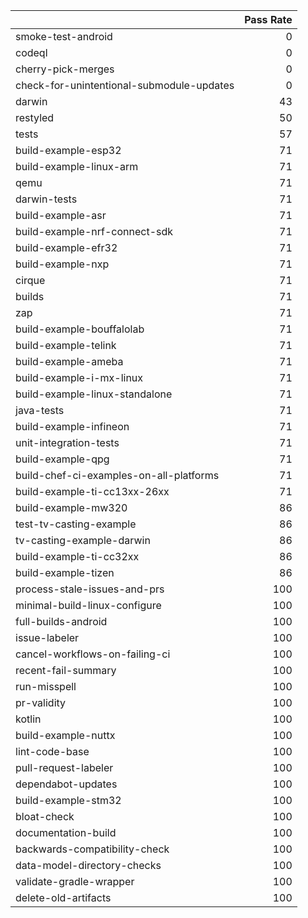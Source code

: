 |                                           |   Pass Rate |
|:------------------------------------------|------------:|
| smoke-test-android                        |           0 |
| codeql                                    |           0 |
| cherry-pick-merges                        |           0 |
| check-for-unintentional-submodule-updates |           0 |
| darwin                                    |          43 |
| restyled                                  |          50 |
| tests                                     |          57 |
| build-example-esp32                       |          71 |
| build-example-linux-arm                   |          71 |
| qemu                                      |          71 |
| darwin-tests                              |          71 |
| build-example-asr                         |          71 |
| build-example-nrf-connect-sdk             |          71 |
| build-example-efr32                       |          71 |
| build-example-nxp                         |          71 |
| cirque                                    |          71 |
| builds                                    |          71 |
| zap                                       |          71 |
| build-example-bouffalolab                 |          71 |
| build-example-telink                      |          71 |
| build-example-ameba                       |          71 |
| build-example-i-mx-linux                  |          71 |
| build-example-linux-standalone            |          71 |
| java-tests                                |          71 |
| build-example-infineon                    |          71 |
| unit-integration-tests                    |          71 |
| build-example-qpg                         |          71 |
| build-chef-ci-examples-on-all-platforms   |          71 |
| build-example-ti-cc13xx-26xx              |          71 |
| build-example-mw320                       |          86 |
| test-tv-casting-example                   |          86 |
| tv-casting-example-darwin                 |          86 |
| build-example-ti-cc32xx                   |          86 |
| build-example-tizen                       |          86 |
| process-stale-issues-and-prs              |         100 |
| minimal-build-linux-configure             |         100 |
| full-builds-android                       |         100 |
| issue-labeler                             |         100 |
| cancel-workflows-on-failing-ci            |         100 |
| recent-fail-summary                       |         100 |
| run-misspell                              |         100 |
| pr-validity                               |         100 |
| kotlin                                    |         100 |
| build-example-nuttx                       |         100 |
| lint-code-base                            |         100 |
| pull-request-labeler                      |         100 |
| dependabot-updates                        |         100 |
| build-example-stm32                       |         100 |
| bloat-check                               |         100 |
| documentation-build                       |         100 |
| backwards-compatibility-check             |         100 |
| data-model-directory-checks               |         100 |
| validate-gradle-wrapper                   |         100 |
| delete-old-artifacts                      |         100 |